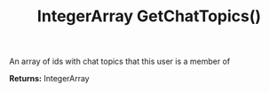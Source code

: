 ﻿---
uid: crmscript_ref_NSChatPresence_GetChatTopics
title: IntegerArray GetChatTopics()
intellisense: NSChatPresence.GetChatTopics
keywords: NSChatPresence, GetChatTopics
so.topic: reference
---

An array of ids with chat topics that this user is a member of

**Returns:** IntegerArray


